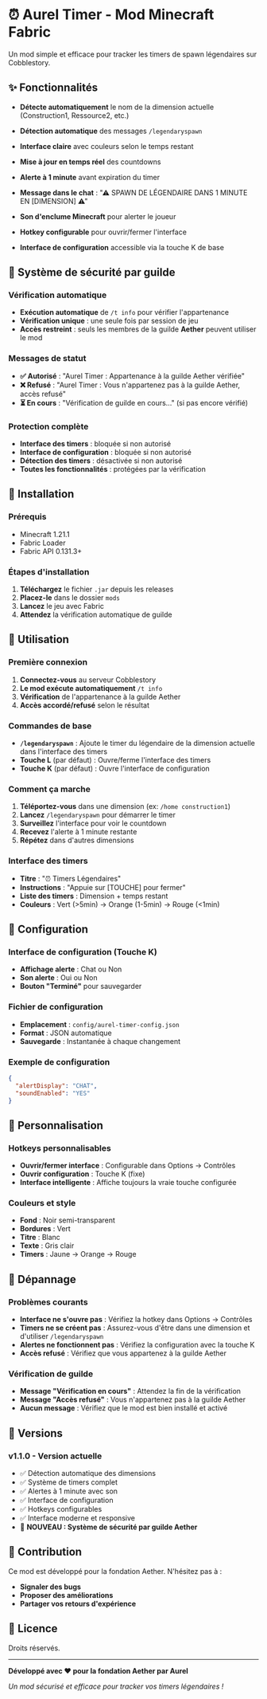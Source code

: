 # ⏰ Aurel Timer - Mod Minecraft Fabric

Un mod simple et efficace pour tracker les timers de spawn légendaires sur Cobblestory.

## ✨ Fonctionnalités

- **Détecte automatiquement** le nom de la dimension actuelle (Construction1, Ressource2, etc.)
- **Détection automatique** des messages `/legendaryspawn`

- **Interface claire** avec couleurs selon le temps restant
- **Mise à jour en temps réel** des countdowns
- **Alerte à 1 minute** avant expiration du timer
- **Message dans le chat** : "⚠ SPAWN DE LÉGENDAIRE DANS 1 MINUTE EN [DIMENSION] ⚠"
- **Son d'enclume Minecraft** pour alerter le joueur

- **Hotkey configurable** pour ouvrir/fermer l'interface
- **Interface de configuration** accessible via la touche K de base

## 🔐 **Système de sécurité par guilde**

### **Vérification automatique**
- **Exécution automatique** de `/t info` pour vérifier l'appartenance
- **Vérification unique** : une seule fois par session de jeu
- **Accès restreint** : seuls les membres de la guilde **Aether** peuvent utiliser le mod

### **Messages de statut**
- **✅ Autorisé** : "Aurel Timer : Appartenance à la guilde Aether vérifiée"
- **❌ Refusé** : "Aurel Timer : Vous n'appartenez pas à la guilde Aether, accès refusé"
- **⏳ En cours** : "Vérification de guilde en cours..." (si pas encore vérifié)

### **Protection complète**
- **Interface des timers** : bloquée si non autorisé
- **Interface de configuration** : bloquée si non autorisé
- **Détection des timers** : désactivée si non autorisé
- **Toutes les fonctionnalités** : protégées par la vérification

## 🚀 Installation

### **Prérequis**
- Minecraft 1.21.1
- Fabric Loader
- Fabric API 0.131.3+

### **Étapes d'installation**
1. **Téléchargez** le fichier `.jar` depuis les releases
2. **Placez-le** dans le dossier `mods`
3. **Lancez** le jeu avec Fabric
4. **Attendez** la vérification automatique de guilde

## 🎯 Utilisation

### **Première connexion**
1. **Connectez-vous** au serveur Cobblestory
3. **Le mod exécute automatiquement** `/t info`
4. **Vérification** de l'appartenance à la guilde Aether
5. **Accès accordé/refusé** selon le résultat

### **Commandes de base**
- **`/legendaryspawn`** : Ajoute le timer du légendaire de la dimension actuelle dans l'interface des timers
- **Touche L** (par défaut) : Ouvre/ferme l'interface des timers
- **Touche K** (par défaut) : Ouvre l'interface de configuration

### **Comment ça marche**
1. **Téléportez-vous** dans une dimension (ex: `/home construction1`)
2. **Lancez** `/legendaryspawn` pour démarrer le timer
3. **Surveillez** l'interface pour voir le countdown
4. **Recevez** l'alerte à 1 minute restante
5. **Répétez** dans d'autres dimensions

### **Interface des timers**
- **Titre** : "⏰ Timers Légendaires"
- **Instructions** : "Appuie sur [TOUCHE] pour fermer"
- **Liste des timers** : Dimension + temps restant
- **Couleurs** : Vert (>5min) → Orange (1-5min) → Rouge (<1min)

## 🔧 Configuration

### **Interface de configuration (Touche K)**
- **Affichage alerte** : Chat ou Non
- **Son alerte** : Oui ou Non
- **Bouton "Terminé"** pour sauvegarder

### **Fichier de configuration**
- **Emplacement** : `config/aurel-timer-config.json`
- **Format** : JSON automatique
- **Sauvegarde** : Instantanée à chaque changement

### **Exemple de configuration**
```json
{
  "alertDisplay": "CHAT",
  "soundEnabled": "YES"
}
```

## 🎨 Personnalisation

### **Hotkeys personnalisables**
- **Ouvrir/fermer interface** : Configurable dans Options → Contrôles
- **Ouvrir configuration** : Touche K (fixe)
- **Interface intelligente** : Affiche toujours la vraie touche configurée

### **Couleurs et style**
- **Fond** : Noir semi-transparent
- **Bordures** : Vert
- **Titre** : Blanc
- **Texte** : Gris clair
- **Timers** : Jaune → Orange → Rouge

## 🐛 Dépannage

### **Problèmes courants**
- **Interface ne s'ouvre pas** : Vérifiez la hotkey dans Options → Contrôles
- **Timers ne se créent pas** : Assurez-vous d'être dans une dimension et d'utiliser `/legendaryspawn`
- **Alertes ne fonctionnent pas** : Vérifiez la configuration avec la touche K
- **Accès refusé** : Vérifiez que vous appartenez à la guilde Aether

### **Vérification de guilde**
- **Message "Vérification en cours"** : Attendez la fin de la vérification
- **Message "Accès refusé"** : Vous n'appartenez pas à la guilde Aether
- **Aucun message** : Vérifiez que le mod est bien installé et activé

## 🔄 Versions

### **v1.1.0 - Version actuelle**
- ✅ Détection automatique des dimensions
- ✅ Système de timers complet
- ✅ Alertes à 1 minute avec son
- ✅ Interface de configuration
- ✅ Hotkeys configurables
- ✅ Interface moderne et responsive
- 🔐 **NOUVEAU : Système de sécurité par guilde Aether**

## 🤝 Contribution

Ce mod est développé pour la fondation Aether. N'hésitez pas à :
- **Signaler des bugs**
- **Proposer des améliorations**
- **Partager vos retours d'expérience**

## 📜 Licence

Droits réservés.

---

**Développé avec ❤️ pour la fondation Aether par Aurel**

*Un mod sécurisé et efficace pour tracker vos timers légendaires !*

